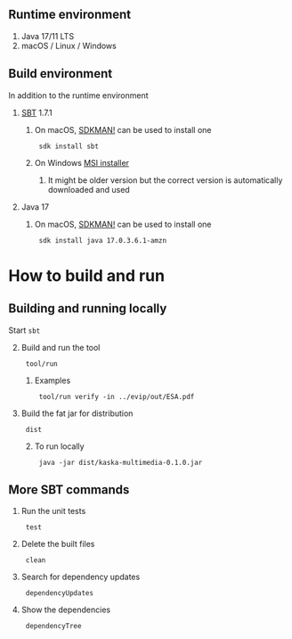 ## Runtime environment

1. Java 17/11 LTS
1. macOS / Linux / Windows


## Build environment

In addition to the runtime environment

1. [SBT](https://www.scala-sbt.org/) 1.7.1

	1. On macOS, [SDKMAN!](https://sdkman.io/) can be used to install one

			sdk install sbt

    1. On Windows [MSI installer](https://www.scala-sbt.org/1.x/docs/Installing-sbt-on-Windows.html)
        1. It might be older version but the correct version is automatically downloaded and used

1. Java 17

    1. On macOS, [SDKMAN!](https://sdkman.io/) can be used to install one

            sdk install java 17.0.3.6.1-amzn


# How to build and run

## Building and running locally

Start `sbt`

2. Build and run the tool

		tool/run

    1. Examples

            tool/run verify -in ../evip/out/ESA.pdf

4. Build the fat jar for distribution

		dist

	2. To run locally

			java -jar dist/kaska-multimedia-0.1.0.jar


## More SBT commands

1. Run the unit tests

		test

2. Delete the built files

		clean

3. Search for dependency updates

        dependencyUpdates

4. Show the dependencies

        dependencyTree
